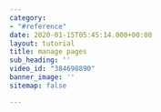 ```yaml
---
category:
- "#reference"
date: 2020-01-15T05:45:14.000+00:00
layout: tutorial
title: manage pages
sub_heading: ''
video_id: "384698890"
banner_image: ''
sitemap: false

---
```

